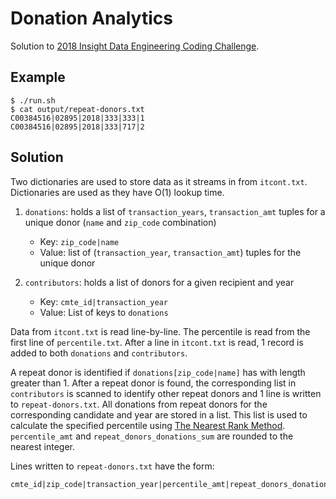 # Donation Analytics

Solution to [2018 Insight Data Engineering Coding Challenge](https://github.com/InsightDataScience/donation-analytics).

## Example
~~~~
$ ./run.sh
$ cat output/repeat-donors.txt
C00384516|02895|2018|333|333|1
C00384516|02895|2018|333|717|2
~~~~

## Solution
Two dictionaries are used to store data as it streams in from `itcont.txt`.  Dictionaries are used as they have O(1) lookup time.

1. `donations`: holds a list of `transaction_years`, `transaction_amt` tuples for a unique donor (`name` and `zip_code` combination)
	* Key: `zip_code|name`
	* Value: list of (`transaction_year`, `transaction_amt`) tuples for the unique donor

2. `contributors`: holds a list of donors for a given recipient and year
	* Key: `cmte_id|transaction_year`
	* Value: List of keys to `donations`

Data from `itcont.txt` is read line-by-line.  The percentile is read from the first line of `percentile.txt`.  After a line in `itcont.txt` is read, 1 record is added to both `donations` and `contributors`.

A repeat donor is identified if `donations[zip_code|name]` has with length greater than 1.  After a repeat donor is found, the corresponding list in `contributors` is scanned to identify other repeat donors and 1 line is written to `repeat-donors.txt`.  All donations from repeat donors for the corresponding candidate and year are stored in a list.  This list is used to calculate the specified percentile using [The Nearest Rank Method](https://en.wikipedia.org/wiki/Percentile#The_nearest-rank_method).  `percentile_amt` and `repeat_donors_donations_sum` are rounded to the nearest integer.

Lines written to `repeat-donors.txt` have the form:

~~~~
cmte_id|zip_code|transaction_year|percentile_amt|repeat_donors_donations_sum|number_of_repeat_donors
~~~~
